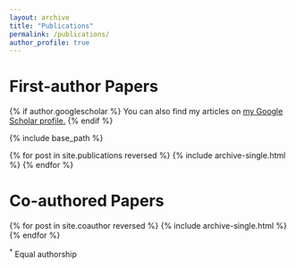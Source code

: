 ```yaml
---
layout: archive
title: "Publications"
permalink: /publications/
author_profile: true
---
```


# First-author Papers

{% if author.googlescholar %}
  You can also find my articles on <u><a href="{{author.googlescholar}}">my Google Scholar profile</a>.</u>
{% endif %}

{% include base_path %}

{% for post in site.publications reversed %}
  {% include archive-single.html %}
{% endfor %}

# Co-authored Papers

{% for post in site.coauthor reversed %}
  {% include archive-single.html %}
{% endfor %}

<sup>*</sup> Equal authorship
